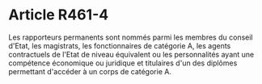 # Article R461-4

Les rapporteurs permanents sont nommés parmi les membres du conseil d'Etat, les magistrats, les fonctionnaires de catégorie A, les agents contractuels de l'Etat de niveau équivalent ou les personnalités ayant une compétence économique ou juridique et titulaires d'un des diplômes permettant d'accéder à un corps de catégorie A.
